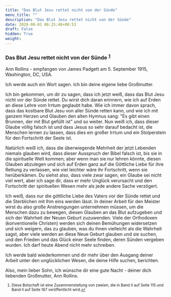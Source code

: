 ```yaml
---
title: "Das Blut Jesu rettet nicht von der Sünde"
menu_title: ""
description: "Das Blut Jesu rettet nicht von der Sünde"
date: 2020-08-01 06:25:48+00:53
draft: False
hidden: True
weight:
---
```

### Das Blut Jesu rettet nicht von der Sünde  <sup id="a1">[1](#f1)</sup>

Ann Rollins - empfangen von James Padgett am 5. September 1915, Washington, DC, USA.

Ich werde auch ein Wort sagen. Ich bin deine eigene liebe Großmutter.

Ich bin gekommen, um dir zu sagen, dass ich jetzt weiß, dass das Blut Jesu nicht vor der Sünde rettet. Du wirst dich daran erinnern, wie ich auf Erden an diese Lehre vom Irrtum geglaubt habe. Wie ich immer davon sprach, dass das kostbare Blut Jesu von aller Sünde retten kann, und wie ich mit ganzem Herzen und Glauben den alten Hymnus sang: "Es gibt einen Brunnen, der mit Blut gefüllt ist" und so weiter. Nun weiß ich, dass dieser Glaube völlig falsch ist und dass Jesus so sehr darauf bedacht ist, die Menschen lernen zu lassen, dass dies ein großer Irrtum und ein Stolperstein für den Fortschritt der Seele ist.

Natürlich weiß ich, dass die überwiegende Mehrheit der jetzt Lebenden niemals glauben wird, dass dieser Ausspruch der Bibel falsch ist, bis sie in die spirituelle Welt kommen; aber wenn man sie nur lehren könnte, diesen Glauben abzulegen und sich auf Erden ganz auf die Göttliche Liebe für ihre Rettung zu verlassen, wie viel leichter wäre ihr Fortschritt, wenn sie herüberkämen. Du siehst also, dass viele zwar sagen, ein Glaube sei nicht viel wert, aber ich sage dir, dass er mehr Unglück verursacht und den Fortschritt der spirituellen Wesen mehr als jede andere Sache verzögert.

Ich weiß, dass nur die göttliche Liebe des Vaters vor der Sünde rettet und die Sterblichen mit Ihm eins werden lässt. In deiner Arbeit für den Meister wirst du also große Anstrengungen unternehmen müssen, um die Menschen dazu zu bewegen, diesen Glauben an das Blut aufzugeben und sich der Wahrheit der Neuen Geburt zuzuwenden. Viele der Orthodoxen (konventionelle Christen) werden sich deinen Bemühungen widersetzen und sich weigern, das zu glauben, was du ihnen vielleicht als die Wahrheit sagst, aber viele werden an diese Neue Geburt glauben und sie suchen, und den Frieden und das Glück einer Seele finden, deren Sünden vergeben wurden. Ich darf heute Abend nicht mehr schreiben.

Ich werde bald wiederkommen und dir mehr über den Ausgang deiner Arbeit unter den unglücklichen Wesen, die deine Hilfe suchen,  berichten.

Also, mein lieber Sohn, ich wünsche dir eine gute Nacht - deiner dich liebenden Großmutter, Ann Rollins.
<small>

1. <large id="f1"> Diese Botschaft ist eine Zusammenstellung von zweien, die in Band II auf Seite 115 und Band II auf Seite 167 veröffentlicht wird.[↩](#a1)
